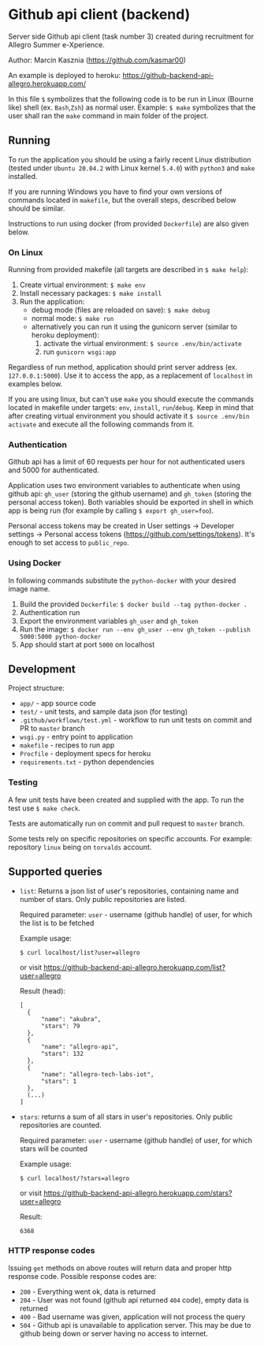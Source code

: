 # Github api client (backend)

Server side Github api client (task number 3) created during recruitment for Allegro Summer e-Xperience.

Author: Marcin Kasznia (https://github.com/kasmar00)

An example is deployed to heroku: https://github-backend-api-allegro.herokuapp.com/

In this file `$` symbolizes that the following code is to be run in Linux (Bourne like) shell (ex. `Bash`,`Zsh`) as normal user. Example: `$ make` symbolizes that the user shall ran the `make` command in main folder of the project.

## Running

To run the application you should be using a fairly recent Linux distribution (tested under `Ubuntu 20.04.2` with Linux kernel `5.4.0`) with `python3` and `make` installed.

If you are running Windows you have to find your own versions of commands located in `makefile`, but the overall steps, described below should be similar.

Instructions to run using docker (from provided `Dockerfile`) are also given below.

### On Linux

Running from provided makefile (all targets are described in `$ make help`):

1. Create virtual environment: `$ make env`
2. Install necessary packages: `$ make install`
3. Run the application:
   - debug mode (files are reloaded on save): `$ make debug`
   - normal mode: `$ make run`
   - alternatively you can run it using the gunicorn server (similar to heroku deployment):
     1. activate the virtual environment: `$ source .env/bin/activate`
     2. run `gunicorn wsgi:app`

Regardless of run method, application should print server address (ex. `127.0.0.1:5000`). Use it to access the app, as a replacement of `localhost` in examples below.

If you are using linux, but can't use `make` you should execute the commands located in makefile under targets: `env`, `install`, `run`/`debug`. Keep in mind that after creating virtual environment you should activate it `$ source .env/bin activate` and execute all the following commands from it.

### Authentication

Github api has a limit of 60 requests per hour for not authenticated users and 5000 for authenticated.

Application uses two environment variables to authenticate when using github api: `gh_user` (storing the github username) and `gh_token` (storing the personal access token). Both variables should be exported in shell in which app is being run (for example by calling `$ export gh_user=foo`).

Personal access tokens may be created in User settings -> Developer settings -> Personal access tokens (https://github.com/settings/tokens). It's enough to set access to `public_repo`.

### Using Docker

In following commands substitute the `python-docker` with your desired image name.

1. Build the provided `Dockerfile`: `$ docker build --tag python-docker .`
2. Authentication run
3. Export the environment variables `gh_user` and `gh_token`
4. Run the image: `$ docker run --env gh_user --env gh_token --publish 5000:5000 python-docker`
5. App should start at port `5000` on localhost

## Development

Project structure:

- `app/` - app source code
- `test/` - unit tests, and sample data json (for testing)
- `.github/workflows/test.yml` - workflow to run unit tests on commit and PR to `master` branch
- `wsgi.py` - entry point to application
- `makefile` - recipes to run app
- `Procfile` - deployment specs for heroku
- `requirements.txt` - python dependencies

### Testing

A few unit tests have been created and supplied with the app. To run the test use `$ make check`.

Tests are automatically run on commit and pull request to `master` branch.

Some tests rely on specific repositories on specific accounts. For example: repository `linux` being on `torvalds` account.

## Supported queries

- `list`:
  Returns a json list of user's repositories, containing name and number of stars. Only public repositories are listed.

  Required parameter: `user` - username (github handle) of user, for which the list is to be fetched

  Example usage:

  `$ curl localhost/list?user=allegro`

  or visit https://github-backend-api-allegro.herokuapp.com/list?user=allegro

  Result (head):

  ```
  [
    {
        "name": "akubra",
        "stars": 79
    },
    {
        "name": "allegro-api",
        "stars": 132
    },
    {
        "name": "allegro-tech-labs-iot",
        "stars": 1
    },
    (...)
  ]
  ```

- `stars`:
  returns a sum of all stars in user's repositories. Only public repositories are counted.

  Required parameter: `user` - username (github handle) of user, for which stars will be counted

  Example usage:

  `$ curl localhost/?stars=allegro`

  or visit https://github-backend-api-allegro.herokuapp.com/stars?user=allegro

  Result:

  ```
  6368
  ```

### HTTP response codes

Issuing `get` methods on above routes will return data and proper http response code. Possible response codes are:

- `200` - Everything went ok, data is returned
- `204` - User was not found (github api returned `404` code), empty data is returned
- `400` - Bad username was given, application will not process the query
- `504` - Github api is unavailable to application server. This may be due to github being down or server having no access to internet.
